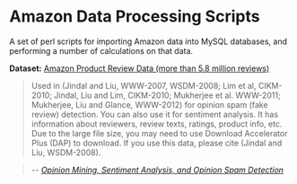 Amazon Data Processing Scripts
==============================

A set of perl scripts for importing Amazon data into MySQL databases, and performing a number of calculations on that data.

**Dataset:** [Amazon Product Review Data (more than 5.8 million reviews)](http://liu.cs.uic.edu/download/data/)

> Used in (Jindal and Liu, WWW-2007, WSDM-2008; Lim et al, CIKM-2010; Jindal, Liu and Lim, CIKM-2010; Mukherjee et al. WWW-2011; Mukherjee, Liu and Glance, WWW-2012) for opinion spam (fake review) detection. You can also use it for sentiment analysis. It has information about reviewers, review texts, ratings, product info, etc. Due to the large file size, you may need to use Download Accelerator Plus (DAP) to download. If you use this data, please cite (Jindal and Liu, WSDM-2008).

> -- <cite>[Opinion Mining, Sentiment Analysis, and Opinion Spam Detection](http://www.cs.uic.edu/~liub/FBS/sentiment-analysis.html#datasets)</cite>